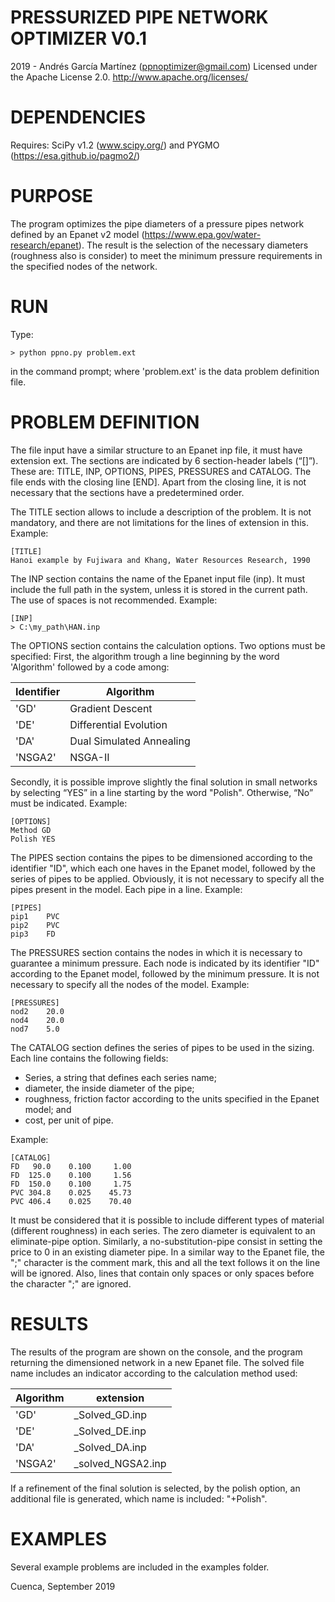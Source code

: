 ﻿# PRESSURIZED PIPE NETWORK OPTIMIZER V0.1
2019 - Andrés García Martínez (ppnoptimizer@gmail.com)
Licensed under the Apache License 2.0. http://www.apache.org/licenses/

# DEPENDENCIES
Requires:
SciPy v1.2 (www.scipy.org/) and PYGMO (https://esa.github.io/pagmo2/)

# PURPOSE
The program optimizes the pipe diameters of a pressure pipes network defined by an Epanet v2 model (https://www.epa.gov/water-research/epanet). The result is the selection of the necessary diameters (roughness also is consider) to meet the minimum pressure requirements in the specified nodes of the network.

# RUN
Type:
```console
> python ppno.py problem.ext
```
in the command prompt; where 'problem.ext' is the data problem definition file.

# PROBLEM DEFINITION
The file input have a similar structure to an Epanet inp file, it must have extension ext. The sections are indicated by 6 section-header labels (“[]”). These are: TITLE, INP, OPTIONS, PIPES, PRESSURES and CATALOG. The file ends with the closing line [END]. Apart from the closing line, it is not necessary that the sections have a predetermined order.

The TITLE section allows to include a description of the problem. It is not mandatory, and there are not limitations for the lines of extension in this.
Example:
```
[TITLE]
Hanoi example by Fujiwara and Khang, Water Resources Research, 1990
```
The INP section contains the name of the Epanet input file (inp). It must include the full path in the system, unless it is stored in the current path. The use of spaces is not recommended.
Example:
```
[INP]
> C:\my_path\HAN.inp
```
The OPTIONS section contains the calculation options. Two options must be specified: First, the algorithm trough a line beginning by the word 'Algorithm' followed by a code among:

Identifier | Algorithm
---------- | ---------
'GD' | Gradient Descent
'DE' | Differential Evolution
'DA' | Dual Simulated Annealing
'NSGA2' | NSGA-II

Secondly, it is possible improve slightly the final solution in small networks by selecting “YES” in a line starting by the word "Polish". Otherwise, “No” must be indicated. 
Example:
```
[OPTIONS]
Method GD
Polish YES
````

The PIPES section contains the pipes to be dimensioned according to the identifier "ID", which each one haves in the Epanet model, followed by the series of pipes to be applied. Obviously, it is not necessary to specify all the pipes present in the model. Each pipe in a line.
Example:
```
[PIPES]
pip1    PVC
pip2    PVC
pip3    FD
```

The PRESSURES section contains the nodes in which it is necessary to guarantee a minimum pressure. Each node is indicated by its identifier "ID" according to the Epanet model, followed by the minimum pressure. It is not necessary to specify all the nodes of the model.
Example:
```
[PRESSURES]
nod2    20.0
nod4    20.0
nod7    5.0
````
 The CATALOG section defines the series of pipes to be used in the sizing. Each line contains the following fields:
* Series, a string that defines each series name; 
* diameter, the inside diameter of the pipe;
* roughness, friction factor according to the units specified in the Epanet model; and
* cost, per unit of pipe.

Example:
```
[CATALOG]
FD   90.0    0.100     1.00
FD  125.0    0.100     1.56
FD  150.0    0.100     1.75
PVC 304.8    0.025    45.73
PVC 406.4    0.025    70.40
```

It must be considered that it is possible to include different types of material (different roughness) in each series. The zero diameter is equivalent to an eliminate-pipe option. Similarly, a no-substitution-pipe consist in setting the price to 0 in an existing diameter pipe.
In a similar way to the Epanet file, the ";" character is the comment mark, this and all the text follows it on the line will be ignored. Also, lines that contain only spaces or only spaces before the character ";" are ignored.

# RESULTS
The results of the program are shown on the console, and the program returning the dimensioned network in a new Epanet file. The solved file name includes an indicator according to the calculation method used:

Algorithm | extension
--------- | ---------
'GD' | _Solved_GD.inp
'DE' | _Solved_DE.inp
'DA' | _Solved_DA.inp
'NSGA2' | _solved_NGSA2.inp

If a refinement of the final solution is selected, by the polish option, an additional file is generated, which name is included: "+Polish".

# EXAMPLES
Several example problems are included in the examples folder.

Cuenca, September 2019

